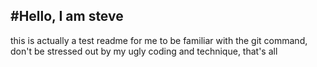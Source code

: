#Hello, I am steve
---
this is actually a test readme for me to be familiar with the git command, don't be stressed out by my ugly coding and technique, that's all
